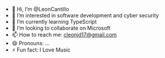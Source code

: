 - 👋 Hi, I’m @LeonCantillo
- 👀 I’m interested in software development and cyber security
- 🌱 I’m currently learning TypeScript
- 💞️ I’m looking to collaborate on Microsoft
- 📫 How to reach me: cleonjd17@gmail.com
- 😄 Pronouns: ...
- ⚡ Fun fact: I Love Music
